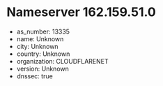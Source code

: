 # Nameserver 162.159.51.0

* as_number: 13335
* name: Unknown
* city: Unknown
* country: Unknown
* organization: CLOUDFLARENET
* version: Unknown
* dnssec: true
